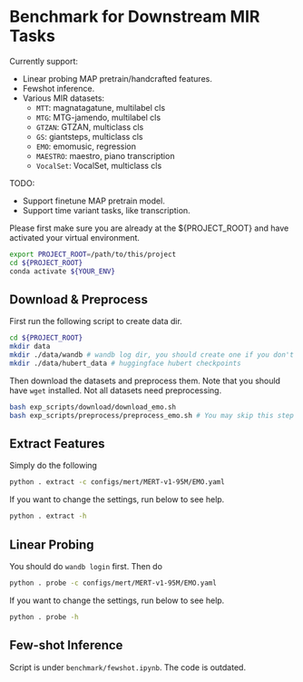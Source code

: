 # Benchmark for Downstream MIR Tasks

Currently support:
- Linear probing MAP pretrain/handcrafted features.
- Fewshot inference.
- Various MIR datasets:
  - `MTT`: magnatagatune, multilabel cls
  - `MTG`: MTG-jamendo, multilabel cls
  - `GTZAN`: GTZAN, multiclass cls
  - `GS`: giantsteps, multiclass cls 
  - `EMO`: emomusic, regression
  - `MAESTRO`: maestro, piano transcription
  - `VocalSet`: VocalSet, multiclass cls

TODO:
- Support finetune MAP pretrain model.
- Support time variant tasks, like transcription.

Please first make sure you are already at the ${PROJECT_ROOT} and have activated your virtual environment.
```bash
export PROJECT_ROOT=/path/to/this/project
cd ${PROJECT_ROOT}
conda activate ${YOUR_ENV}
```

## Download & Preprocess
First run the following script to create data dir.
```bash
cd ${PROJECT_ROOT}
mkdir data
mkdir ./data/wandb # wandb log dir, you should create one if you don't have WANDB_LOG_DIR
mkdir ./data/hubert_data # huggingface hubert checkpoints
```
Then download the datasets and preprocess them. Note that you should have `wget` installed. Not all datasets need preprocessing.
```bash
bash exp_scripts/download/download_emo.sh
bash exp_scripts/preprocess/preprocess_emo.sh # You may skip this step for some datasets.
```


## Extract Features 
Simply do the following
```bash
python . extract -c configs/mert/MERT-v1-95M/EMO.yaml
```
If you want to change the settings, run below to see help.
```bash
python . extract -h
```

## Linear Probing
You should do `wandb login` first. Then do
```bash
python . probe -c configs/mert/MERT-v1-95M/EMO.yaml
```
If you want to change the settings, run below to see help.
```bash
python . probe -h
```

## Few-shot Inference
Script is under `benchmark/fewshot.ipynb`. The code is outdated. 
